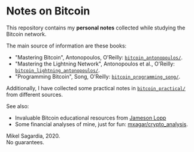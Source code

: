 # Notes on Bitcoin

This repository contains my **personal notes** collected while studying the Bitcoin network.

The main source of information are these books:

- "Mastering Bitcoin", Antonopoulos, O'Reilly: [`bitcoin_antonopoulos/`](./bitcoin_antonopoulos/).
- "Mastering the Lightning Network", Antonopoulos et al., O'Reilly: [`bitcoin_lightning_antonopoulos/`](./bitcoin_lightning_antonopoulos/).
- "Programming Bitcoin", Song, O'Reilly: [`bitcoin_programming_song/`](./bitcoin_programming_song/).

Additionally, I have collected some practical notes in [`bitcoin_practical/`](./bitcoin_practical/) from different sources.

See also:

- Invaluable Bitcoin educational resources from [Jameson Lopp](https://www.lopp.net)
- Some financial analyses of mine, just for fun: [mxagar/crypto_analysis](https://github.com/mxagar/crypto_analysis).

Mikel Sagardia, 2020.  
No guarantees.